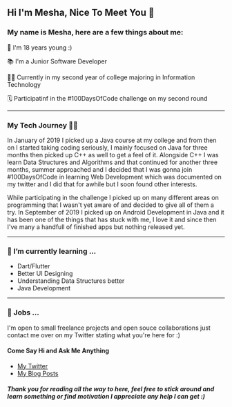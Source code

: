 ## Hi I'm Mesha, Nice To Meet You 👋

<!--
**MeshaMakes/MeshaMakes** is a ✨ _special_ ✨ repository because its `README.md` (this file) appears on your GitHub profile.

Here are some ideas to get you started:

- 🔭 I’m currently working on ...
- 🌱 I’m currently learning ...
- 👯 I’m looking to collaborate on ...
- 🤔 I’m looking for help with ...
- 💬 Ask me about ...
- 📫 How to reach me: ...
- 😄 Pronouns: ...
- ⚡ Fun fact: ...
-->

### My name  is Mesha, here are a few things about me:

👩 I'm 18 years young :)

📚 I'm a Junior Software Developer

👩‍🎓 Currently in my second year of college majoring in Information Technology

🗓 Participatinf in the #100DaysOfCode challenge on my second round

---

### My Tech Journey 👩‍💻

In January of 2019 I picked up a Java course at my college and from then on I started taking coding seriously, I mainly focused on Java for three months then picked up C++ as well to get a feel of it. Alongside C++ I was learn Data Structures and Algorithms and that continued for another three months, summer approached and I decided that I was gonna join #100DaysOfCode in learning Web Development which was documented on my twitter and I did that for awhile but I soon found other interests.

While participating in the challenge I picked up on many different areas on programming that I wasn't yet aware of and decided to give all of them a try. In September of 2019 I picked up on Android Development in Java and it has been one of the things that has stuck with me, I love it and since then I've many a handfull of finished apps but nothing released yet.

---

### 🌱 I’m currently learning ...
 * Dart/Flutter
 * Better UI Designing
 * Understanding Data Structures better
 * Java Development 
 
---
 
### 🤔 Jobs ...

I'm  open to small freelance projects and open souce collaborations just contact me over on my Twitter stating what you're here for :)

#### Come Say Hi and Ask Me Anything
 * [My Twitter](https://twitter.com/MeshaMakes)
 * [My Blog Posts](https://dev.to/mesha)
 
##### Thank you for reading all the way to here, feel free to stick around and learn something or find motivation I appreciate any help I can get :)
